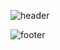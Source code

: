 


![header](https://capsule-render.vercel.app/api?type=wave&color=97DBAE&height=300&section=header&text=Hello,%20MPGA!%20&&fontSize=70)





![footer](https://capsule-render.vercel.app/api?section=footer&color=75BDE0&height=200)

